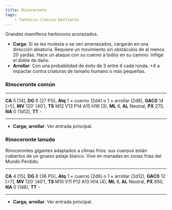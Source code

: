 ```yaml
---
title: Rinoceronte
tags:
    - fantasia-clasica-bestiario
---
```

Grandes mamíferos herbívoros acorazados.

- **Carga**: Si se les molesta o se ven amenazados, cargarán en una dirección aleatoria. Requiere un movimiento sin obstáculos de al menos 20 yardas. Hace un ataque con su cuerno a todos en su camino: inflige el doble de daño.
- **Arrollar**: Con una probabilidad de éxito de 3 entre 4 cada ronda. +4 a impactar contra criaturas de tamaño humano o más pequeñas.

### Rinoceronte común
___
**CA** 5 [14], **DG** 6 (27 PG), **Atq** 1 × cuerno (2d4) o 1 × arrollar (2d8), **GAC0** 14 [+5], **MV** 120’ (40’), **TS** M12 V13 P14 A15 H16 (3), **ML** 6, **AL** Neutral, **PX** 275, **NA** 0 (1d12), **TT** -
___
- **Carga; arrollar**: Ver entrada principal.

### Rinoceronte lanudo
Rinocerontes gigantes adaptados a climas fríos: sus cuerpos están cubiertos de un grueso pelaje blanco. Vive en manadas en zonas frías del Mundo Perdido.
___
**CA** 4 [15], **DG** 8 (36 PG), **Atq** 1 × cuerno (2d6) o 1 × arrollar (2d12), **GAC0** 12 [+7], **MV** 120’ (40’), **TS** M10 V11 P12 A13 H14 (4), **ML** 6, **AL** Neutral, **PX** 650, **NA** 0 (1d8), **TT** -
___
- **Carga; arrollar**: Ver entrada principal.
